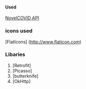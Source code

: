 #### Used
[NovelCOVID API](https://corona.lmao.ninja/docs/)
### icons used
[FlatIcons] (http://www.flaticon.com)
### Libaries
1. [Retrofit]
2. [Picasso]
3. [butterknife]
4. [OkHttp]

